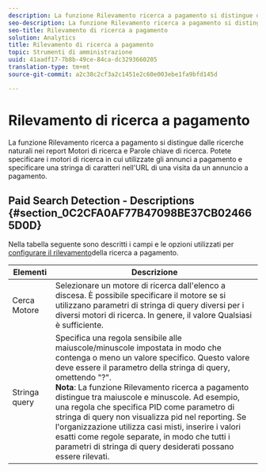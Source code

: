 ```yaml
---
description: La funzione Rilevamento ricerca a pagamento si distingue dalle ricerche naturali nei report Motori di ricerca e Parole chiave di ricerca. Potete specificare i motori di ricerca in cui utilizzate gli annunci a pagamento e specificare una stringa di caratteri nell'URL di una visita da un annuncio a pagamento.
seo-description: La funzione Rilevamento ricerca a pagamento si distingue dalle ricerche naturali nei report Motori di ricerca e Parole chiave di ricerca. Potete specificare i motori di ricerca in cui utilizzate gli annunci a pagamento e specificare una stringa di caratteri nell'URL di una visita da un annuncio a pagamento.
seo-title: Rilevamento di ricerca a pagamento
solution: Analytics
title: Rilevamento di ricerca a pagamento
topic: Strumenti di amministrazione
uuid: 41aadf17-7b8b-49ce-84ca-dc3293660205
translation-type: tm+mt
source-git-commit: a2c38c2cf3a2c1451e2c60e003ebe1fa9bfd145d

---
```



# Rilevamento di ricerca a pagamento

La funzione Rilevamento ricerca a pagamento si distingue dalle ricerche naturali nei report Motori di ricerca e Parole chiave di ricerca. Potete specificare i motori di ricerca in cui utilizzate gli annunci a pagamento e specificare una stringa di caratteri nell'URL di una visita da un annuncio a pagamento.

## Paid Search Detection - Descriptions {#section_0C2CFA0AF77B47098BE37CB024665D0D}

Nella tabella seguente sono descritti i campi e le opzioni utilizzati per [configurare il rilevamento](/help/admin/admin/paid-search-detection/t-paid-search-detection.md)della ricerca a pagamento.

| Elementi | Descrizione |
|--- |--- |
| Cerca Motore | Selezionare un motore di ricerca dall'elenco a discesa. È possibile specificare il motore se si utilizzano parametri di stringa di query diversi per i diversi motori di ricerca. In genere, il valore Qualsiasi è sufficiente. |
| Stringa query | Specifica una regola sensibile alle maiuscole/minuscole impostata in modo che contenga o meno un valore specifico. Questo valore deve essere il parametro della stringa di query, omettendo "?". <br>**Nota**: La funzione Rilevamento ricerca a pagamento distingue tra maiuscole e minuscole. Ad esempio, una regola che specifica PID come parametro di stringa di query non visualizza pid nel reporting. Se l'organizzazione utilizza casi misti, inserire i valori esatti come regole separate, in modo che tutti i parametri di stringa di query desiderati possano essere rilevati.</br> |
